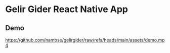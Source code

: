 # Gelir Gider React Native App

## Demo

https://github.com/nambse/gelirgider/raw/refs/heads/main/assets/demo.mp4
